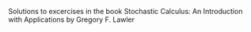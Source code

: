Solutions to excercises in the book Stochastic Calculus: An Introduction with
Applications by Gregory F. Lawler
